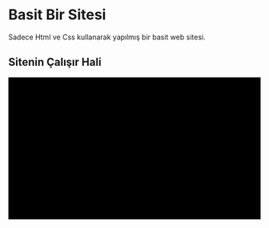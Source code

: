 <h1>Basit Bir Sitesi</h1>

<p>Sadece Html ve Css kullanarak yapılmış bir basit  web sitesi.</p>

<h2>Sitenin Çalışır Hali</h2>

![](ekran.gif)
